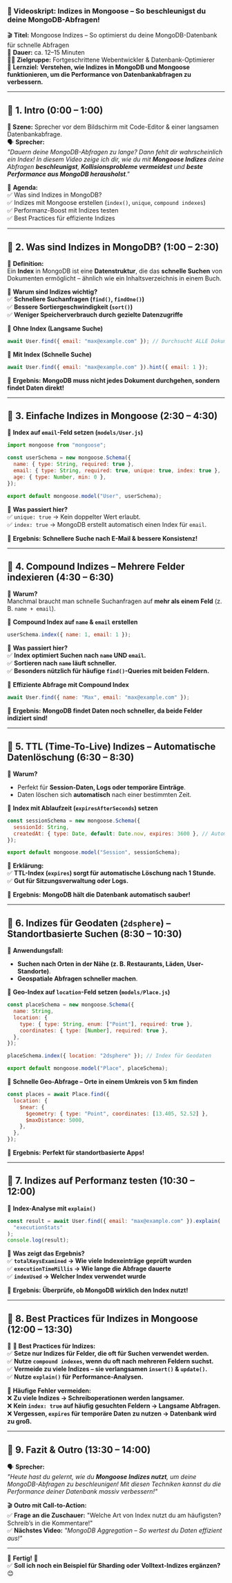 ### **📜 Videoskript: Indizes in Mongoose – So beschleunigst du deine MongoDB-Abfragen!**

🎬 **Titel:** Mongoose Indizes – So optimierst du deine MongoDB-Datenbank für schnelle Abfragen  
🎤 **Dauer:** ca. 12–15 Minuten  
👨‍🏫 **Zielgruppe:** Fortgeschrittene Webentwickler & Datenbank-Optimierer  
🎯 **Lernziel:** **Verstehen, wie Indizes in MongoDB und Mongoose funktionieren, um die Performance von Datenbankabfragen zu verbessern.**

---

## **🔹 1. Intro (0:00 – 1:00)**

**🎥 Szene:** Sprecher vor dem Bildschirm mit Code-Editor & einer langsamen Datenbankabfrage.  
🗣️ **Sprecher:**  
_"Dauern deine MongoDB-Abfragen zu lange? Dann fehlt dir wahrscheinlich ein Index! In diesem Video zeige ich dir, wie du mit **Mongoose Indizes** deine Abfragen **beschleunigst**, **Kollisionsprobleme vermeidest** und **beste Performance aus MongoDB herausholst**."_

📌 **Agenda:**  
✅ Was sind Indizes in MongoDB?  
✅ Indizes mit Mongoose erstellen (`index()`, `unique`, `compound indexes`)  
✅ Performanz-Boost mit Indizes testen  
✅ Best Practices für effiziente Indizes

---

## **🔹 2. Was sind Indizes in MongoDB? (1:00 – 2:30)**

📌 **Definition:**  
Ein **Index** in MongoDB ist eine **Datenstruktur**, die das **schnelle Suchen** von Dokumenten ermöglicht – ähnlich wie ein Inhaltsverzeichnis in einem Buch.

📌 **Warum sind Indizes wichtig?**  
✅ **Schnellere Suchanfragen (`find()`, `findOne()`)**  
✅ **Bessere Sortiergeschwindigkeit (`sort()`)**  
✅ **Weniger Speicherverbrauch durch gezielte Datenzugriffe**

📌 **Ohne Index (Langsame Suche)**

```javascript
await User.find({ email: "max@example.com" }); // Durchsucht ALLE Dokumente!
```

📌 **Mit Index (Schnelle Suche)**

```javascript
await User.find({ email: "max@example.com" }).hint({ email: 1 });
```

🎯 **Ergebnis:** **MongoDB muss nicht jedes Dokument durchgehen, sondern findet Daten direkt!**

---

## **🔹 3. Einfache Indizes in Mongoose (2:30 – 4:30)**

📌 **Index auf `email`-Feld setzen (`models/User.js`)**

```javascript
import mongoose from "mongoose";

const userSchema = new mongoose.Schema({
  name: { type: String, required: true },
  email: { type: String, required: true, unique: true, index: true },
  age: { type: Number, min: 0 },
});

export default mongoose.model("User", userSchema);
```

📌 **Was passiert hier?**  
✅ `unique: true` → Kein doppelter Wert erlaubt.  
✅ `index: true` → MongoDB erstellt automatisch einen Index für `email`.

🎯 **Ergebnis:** **Schnellere Suche nach E-Mail & bessere Konsistenz!**

---

## **🔹 4. Compound Indizes – Mehrere Felder indexieren (4:30 – 6:30)**

📌 **Warum?**  
Manchmal braucht man schnelle Suchanfragen auf **mehr als einem Feld** (z. B. `name + email`).

📌 **Compound Index auf `name` & `email` erstellen**

```javascript
userSchema.index({ name: 1, email: 1 });
```

📌 **Was passiert hier?**  
✅ **Index optimiert Suchen nach `name` UND `email`.**  
✅ **Sortieren nach `name` läuft schneller.**  
✅ **Besonders nützlich für häufige `find()`-Queries mit beiden Feldern.**

📌 **Effiziente Abfrage mit Compound Index**

```javascript
await User.find({ name: "Max", email: "max@example.com" });
```

🎯 **Ergebnis:** **MongoDB findet Daten noch schneller, da beide Felder indiziert sind!**

---

## **🔹 5. TTL (Time-To-Live) Indizes – Automatische Datenlöschung (6:30 – 8:30)**

📌 **Warum?**

- Perfekt für **Session-Daten, Logs oder temporäre Einträge**.
- Daten löschen sich **automatisch** nach einer bestimmten Zeit.

📌 **Index mit Ablaufzeit (`expiresAfterSeconds`) setzen**

```javascript
const sessionSchema = new mongoose.Schema({
  sessionId: String,
  createdAt: { type: Date, default: Date.now, expires: 3600 }, // Automatisch nach 1h löschen
});

export default mongoose.model("Session", sessionSchema);
```

📌 **Erklärung:**  
✅ **TTL-Index (`expires`) sorgt für automatische Löschung nach 1 Stunde.**  
✅ **Gut für Sitzungsverwaltung oder Logs.**

🎯 **Ergebnis:** **MongoDB hält die Datenbank automatisch sauber!**

---

## **🔹 6. Indizes für Geodaten (`2dsphere`) – Standortbasierte Suchen (8:30 – 10:30)**

📌 **Anwendungsfall:**

- **Suchen nach Orten in der Nähe (z. B. Restaurants, Läden, User-Standorte)**.
- **Geospatiale Abfragen schneller machen**.

📌 **Geo-Index auf `location`-Feld setzen (`models/Place.js`)**

```javascript
const placeSchema = new mongoose.Schema({
  name: String,
  location: {
    type: { type: String, enum: ["Point"], required: true },
    coordinates: { type: [Number], required: true },
  },
});

placeSchema.index({ location: "2dsphere" }); // Index für Geodaten

export default mongoose.model("Place", placeSchema);
```

📌 **Schnelle Geo-Abfrage – Orte in einem Umkreis von 5 km finden**

```javascript
const places = await Place.find({
  location: {
    $near: {
      $geometry: { type: "Point", coordinates: [13.405, 52.52] },
      $maxDistance: 5000,
    },
  },
});
```

🎯 **Ergebnis:** **Perfekt für standortbasierte Apps!**

---

## **🔹 7. Indizes auf Performanz testen (10:30 – 12:00)**

📌 **Index-Analyse mit `explain()`**

```javascript
const result = await User.find({ email: "max@example.com" }).explain(
  "executionStats"
);
console.log(result);
```

📌 **Was zeigt das Ergebnis?**  
✅ **`totalKeysExamined` → Wie viele Indexeinträge geprüft wurden**  
✅ **`executionTimeMillis` → Wie lange die Abfrage dauerte**  
✅ **`indexUsed` → Welcher Index verwendet wurde**

🎯 **Ergebnis:** **Überprüfe, ob MongoDB wirklich den Index nutzt!**

---

## **🔹 8. Best Practices für Indizes in Mongoose (12:00 – 13:30)**

📌 **🚀 Best Practices für Indizes:**  
✅ **Setze nur Indizes für Felder, die oft für Suchen verwendet werden.**  
✅ **Nutze `compound indexes`, wenn du oft nach mehreren Feldern suchst.**  
✅ **Vermeide zu viele Indizes – sie verlangsamen `insert()` & `update()`.**  
✅ **Nutze `explain()` für Performance-Analysen.**

📌 **Häufige Fehler vermeiden:**  
❌ **Zu viele Indizes → Schreiboperationen werden langsamer.**  
❌ **Kein `index: true` auf häufig gesuchten Feldern → Langsame Abfragen.**  
❌ **Vergessen, `expires` für temporäre Daten zu nutzen → Datenbank wird zu groß.**

---

## **🔹 9. Fazit & Outro (13:30 – 14:00)**

🗣️ **Sprecher:**  
_"Heute hast du gelernt, wie du **Mongoose Indizes nutzt**, um deine MongoDB-Abfragen zu beschleunigen! Mit diesen Techniken kannst du die Performance deiner Datenbank massiv verbessern!"_

🎬 **Outro mit Call-to-Action:**  
✅ **Frage an die Zuschauer:** "Welche Art von Index nutzt du am häufigsten? Schreib’s in die Kommentare!"  
✅ **Nächstes Video:** _"MongoDB Aggregation – So wertest du Daten effizient aus!"_

---

🎯 **Fertig!** 🎯  
✅ **Soll ich noch ein Beispiel für Sharding oder Volltext-Indizes ergänzen?** 😊
